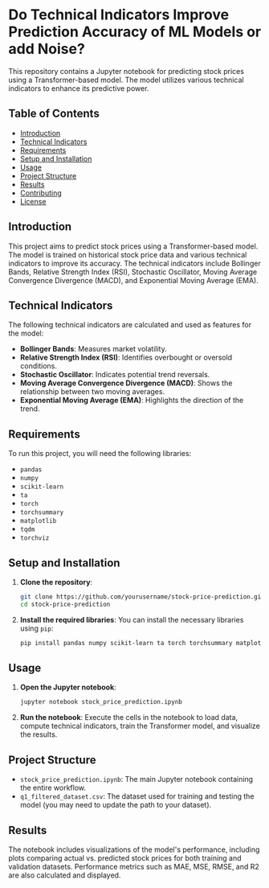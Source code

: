 
# Do Technical Indicators Improve Prediction Accuracy of ML Models or add Noise?

This repository contains a Jupyter notebook for predicting stock prices using a Transformer-based model. The model utilizes various technical indicators to enhance its predictive power.

## Table of Contents
- [Introduction](#introduction)
- [Technical Indicators](#technical-indicators)
- [Requirements](#requirements)
- [Setup and Installation](#setup-and-installation)
- [Usage](#usage)
- [Project Structure](#project-structure)
- [Results](#results)
- [Contributing](#contributing)
- [License](#license)

## Introduction

This project aims to predict stock prices using a Transformer-based model. The model is trained on historical stock price data and various technical indicators to improve its accuracy. The technical indicators include Bollinger Bands, Relative Strength Index (RSI), Stochastic Oscillator, Moving Average Convergence Divergence (MACD), and Exponential Moving Average (EMA).

## Technical Indicators

The following technical indicators are calculated and used as features for the model:
- **Bollinger Bands**: Measures market volatility.
- **Relative Strength Index (RSI)**: Identifies overbought or oversold conditions.
- **Stochastic Oscillator**: Indicates potential trend reversals.
- **Moving Average Convergence Divergence (MACD)**: Shows the relationship between two moving averages.
- **Exponential Moving Average (EMA)**: Highlights the direction of the trend.

## Requirements

To run this project, you will need the following libraries:
- `pandas`
- `numpy`
- `scikit-learn`
- `ta`
- `torch`
- `torchsummary`
- `matplotlib`
- `tqdm`
- `torchviz`

## Setup and Installation

1. **Clone the repository**:
    ```bash
    git clone https://github.com/yourusername/stock-price-prediction.git
    cd stock-price-prediction
    ```

2. **Install the required libraries**:
    You can install the necessary libraries using `pip`:
    ```bash
    pip install pandas numpy scikit-learn ta torch torchsummary matplotlib tqdm torchviz
    ```

## Usage

1. **Open the Jupyter notebook**:
    ```bash
    jupyter notebook stock_price_prediction.ipynb
    ```

2. **Run the notebook**:
    Execute the cells in the notebook to load data, compute technical indicators, train the Transformer model, and visualize the results.

## Project Structure

- `stock_price_prediction.ipynb`: The main Jupyter notebook containing the entire workflow.
- `q1_filtered_dataset.csv`: The dataset used for training and testing the model (you may need to update the path to your dataset).

## Results

The notebook includes visualizations of the model's performance, including plots comparing actual vs. predicted stock prices for both training and validation datasets. Performance metrics such as MAE, MSE, RMSE, and R2 are also calculated and displayed.
